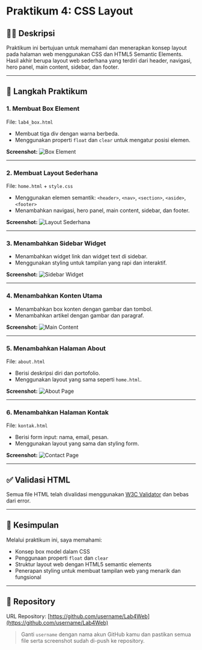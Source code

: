 # Praktikum 4: CSS Layout

## 👨‍💻 Deskripsi
Praktikum ini bertujuan untuk memahami dan menerapkan konsep layout pada halaman web menggunakan CSS dan HTML5 Semantic Elements. Hasil akhir berupa layout web sederhana yang terdiri dari header, navigasi, hero panel, main content, sidebar, dan footer.

---

## 🧪 Langkah Praktikum

### 1. Membuat Box Element
File: `lab4_box.html`

- Membuat tiga div dengan warna berbeda.
- Menggunakan properti `float` dan `clear` untuk mengatur posisi elemen.

**Screenshot:**
![Box Element](screenshots/box-element.png)

---

### 2. Membuat Layout Sederhana
File: `home.html` + `style.css`

- Menggunakan elemen semantik: `<header>`, `<nav>`, `<section>`, `<aside>`, `<footer>`
- Menambahkan navigasi, hero panel, main content, sidebar, dan footer.

**Screenshot:**
![Layout Sederhana](screenshots/layout-sederhana.png)

---

### 3. Menambahkan Sidebar Widget
- Menambahkan widget link dan widget text di sidebar.
- Menggunakan styling untuk tampilan yang rapi dan interaktif.

**Screenshot:**
![Sidebar Widget](screenshots/sidebar-widget.png)

---

### 4. Menambahkan Konten Utama
- Menambahkan box konten dengan gambar dan tombol.
- Menambahkan artikel dengan gambar dan paragraf.

**Screenshot:**
![Main Content](screenshots/main-content.png)

---

### 5. Menambahkan Halaman About
File: `about.html`

- Berisi deskripsi diri dan portofolio.
- Menggunakan layout yang sama seperti `home.html`.

**Screenshot:**
![About Page](screenshots/about-page.png)

---

### 6. Menambahkan Halaman Kontak
File: `kontak.html`

- Berisi form input: nama, email, pesan.
- Menggunakan layout yang sama dan styling form.

**Screenshot:**
![Contact Page](screenshots/contact-page.png)

---

## ✅ Validasi HTML
Semua file HTML telah divalidasi menggunakan [W3C Validator](https://validator.w3.org) dan bebas dari error.

---

## 📌 Kesimpulan
Melalui praktikum ini, saya memahami:
- Konsep box model dalam CSS
- Penggunaan properti `float` dan `clear`
- Struktur layout web dengan HTML5 semantic elements
- Penerapan styling untuk membuat tampilan web yang menarik dan fungsional

---

## 🔗 Repository
URL Repository: [https://github.com/username/Lab4Web](https://github.com/username/Lab4Web)

> Ganti `username` dengan nama akun GitHub kamu dan pastikan semua file serta screenshot sudah di-push ke repository.
